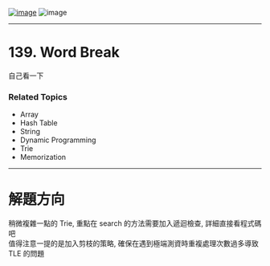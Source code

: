 [![image](https://img.shields.io/badge/Leetcode-Link-blue?logo=leetcode)](https://leetcode.com/problems/word-break/)
![image](https://img.shields.io/badge/Difficulty-Medium-yellow)

---

# 139. Word Break

自己看一下

### Related Topics

- Array
- Hash Table
- String
- Dynamic Programming
- Trie
- Memorization
  
---

# 解題方向

稍微複雜一點的 Trie, 重點在 search 的方法需要加入遞迴檢查, 詳細直接看程式碼吧  
值得注意一提的是加入剪枝的策略, 確保在遇到極端測資時重複處理次數過多導致 TLE 的問題  